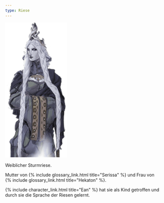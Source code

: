 ```yaml
---
type: Riese
---
```


<img src='/images/skt/neri.png' class="image-right move-left" style="max-width: 200px" />

Weiblicher Sturmriese.

Mutter von {% include glossary_link.html title="Serissa" %} und Frau von {% include
glossary_link.html title="Hekaton" %}.

{% include character_link.html title="Ean" %} hat sie als Kind getroffen und durch sie die Sprache
der Riesen gelernt.

<div style="clear: both"></div>
